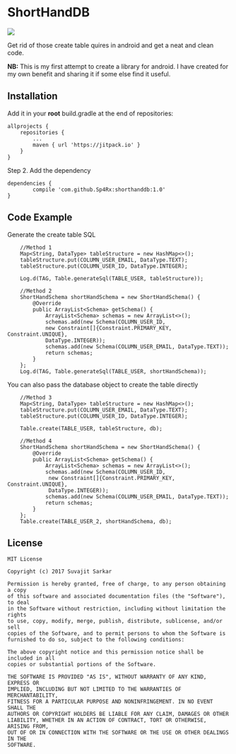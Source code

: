 # ShortHandDB
[![](https://jitpack.io/v/Sp4Rx/shorthanddb.svg)](https://jitpack.io/#Sp4Rx/shorthanddb)

Get rid of those create table quires in android and get a neat and clean code.

**NB:** This is my first attempt to create a library for android. I have created for my  own benefit and sharing it if some else find it useful.

## Installation
Add it in your **root** build.gradle at the end of repositories:

	allprojects {
		repositories {
			...
			maven { url 'https://jitpack.io' }
		}
	}
Step 2. Add the dependency

	dependencies {
	        compile 'com.github.Sp4Rx:shorthanddb:1.0'
	}

## Code Example

Generate the create table SQL

        //Method 1
        Map<String, DataType> tableStructure = new HashMap<>();
        tableStructure.put(COLUMN_USER_EMAIL, DataType.TEXT);
        tableStructure.put(COLUMN_USER_ID, DataType.INTEGER);

        Log.d(TAG, Table.generateSql(TABLE_USER, tableStructure));

        //Method 2
        ShortHandSchema shortHandSchema = new ShortHandSchema() {
            @Override
            public ArrayList<Schema> getSchema() {
                ArrayList<Schema> schemas = new ArrayList<>();
                schemas.add(new Schema(COLUMN_USER_ID, 
                new Constraint[]{Constraint.PRIMARY_KEY, Constraint.UNIQUE}, 
                DataType.INTEGER));
                schemas.add(new Schema(COLUMN_USER_EMAIL, DataType.TEXT));
                return schemas;
            }
        };
        Log.d(TAG, Table.generateSql(TABLE_USER, shortHandSchema));
You can also pass the database object to create the table directly

        //Method 3
        Map<String, DataType> tableStructure = new HashMap<>();
        tableStructure.put(COLUMN_USER_EMAIL, DataType.TEXT);
        tableStructure.put(COLUMN_USER_ID, DataType.INTEGER);

        Table.create(TABLE_USER, tableStructure, db);

        //Method 4
        ShortHandSchema shortHandSchema = new ShortHandSchema() {
            @Override
            public ArrayList<Schema> getSchema() {
                ArrayList<Schema> schemas = new ArrayList<>();
                schemas.add(new Schema(COLUMN_USER_ID,
                 new Constraint[]{Constraint.PRIMARY_KEY, Constraint.UNIQUE},
                 DataType.INTEGER));
                schemas.add(new Schema(COLUMN_USER_EMAIL, DataType.TEXT));
                return schemas;
            }
        };
        Table.create(TABLE_USER_2, shortHandSchema, db);

## License

    MIT License
    
    Copyright (c) 2017 Suvajit Sarkar
    
    Permission is hereby granted, free of charge, to any person obtaining a copy
    of this software and associated documentation files (the "Software"), to deal
    in the Software without restriction, including without limitation the rights
    to use, copy, modify, merge, publish, distribute, sublicense, and/or sell
    copies of the Software, and to permit persons to whom the Software is
    furnished to do so, subject to the following conditions:
    
    The above copyright notice and this permission notice shall be included in all
    copies or substantial portions of the Software.
    
    THE SOFTWARE IS PROVIDED "AS IS", WITHOUT WARRANTY OF ANY KIND, EXPRESS OR
    IMPLIED, INCLUDING BUT NOT LIMITED TO THE WARRANTIES OF MERCHANTABILITY,
    FITNESS FOR A PARTICULAR PURPOSE AND NONINFRINGEMENT. IN NO EVENT SHALL THE
    AUTHORS OR COPYRIGHT HOLDERS BE LIABLE FOR ANY CLAIM, DAMAGES OR OTHER
    LIABILITY, WHETHER IN AN ACTION OF CONTRACT, TORT OR OTHERWISE, ARISING FROM,
    OUT OF OR IN CONNECTION WITH THE SOFTWARE OR THE USE OR OTHER DEALINGS IN THE
    SOFTWARE.
